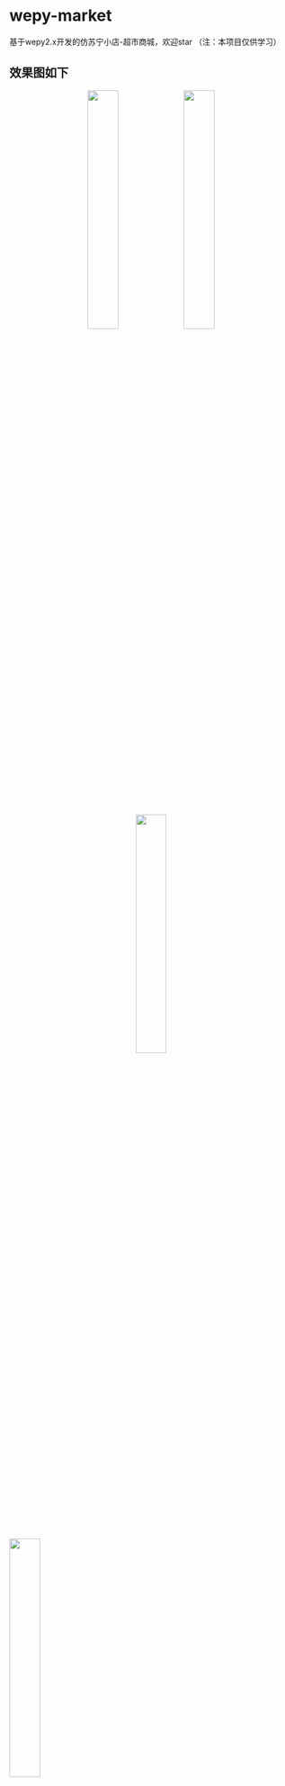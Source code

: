 # wepy-market
基于wepy2.x开发的仿苏宁小店-超市商城，欢迎star  （注：本项目仅供学习）

## 效果图如下
<div align="center">
    <img src="https://images.gitee.com/uploads/images/2019/0709/005539_4ce1a96d_1556241.png" width="33%">
    <img src="https://images.gitee.com/uploads/images/2019/0809/210538_5af8cde2_1556241.png" width="33%">
    <img src="https://images.gitee.com/uploads/images/2019/0809/210624_90decc40_1556241.png" width="33%">
</div>

<img src="https://images.gitee.com/uploads/images/2019/0809/210637_10127f38_1556241.png" width="33%">

